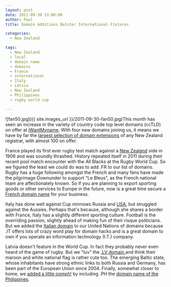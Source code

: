 ```yaml
---
layout: post
date: 2011-09-30 13:00:00
author: Paul
title: Domain Additions Bolster International Fixtures

categories:
  - New Zealand

tags:
  - New Zealand
  - local
  - domain name
  - domains
  - France
  - international
  - Italy
  - Latvia
  - New Zealand
  - Philippines
  - rugby world cup

---
```


![fan50.jpg]({{ site.images_url }}/2011-09-30-fan50.jpg)This month has seen an increase in the variety of country code top level domains (ccTLD) on offer at [iWantMyname](https://iwantmyname.co.nz/). With four new domains joining us, it means we have by far the [largest selection of domain extensions](https://iwantmyname.co.nz/domains/domain-name-registration-list-of-extensions) of any New Zealand registrar, with almost 100 on offer.

France played its first ever rugby test match against a [New Zealand](https://iwantmyname.co.nz/domains/co.nz-kiwi-domain-name-registration-for-new-zealand) side in 1906 and was soundly thrashed. History repeated itself in 2011 during their recent pool match encounter with the All Blacks at the Rugby World Cup. So we figured the least we could do was to add .FR to our list of domains. Rugby has a huge following amongst the French and many fans have made the pilgrimage Downunder to support "Le Bleus", as the French national team are affectionately known. So if you are planning to export sporting goods or other services to Europe in the future, now is a great time secure a [French domain name](https://iwantmyname.co.nz/domains/fr-french-domain-name-registration-for-france) for your business.

Italy has done well against Cup minnows Russia and [USA](https://iwantmyname.co.nz/domains/us-american-domain-name-registration-for-usa), but struggled against the Aussies. Perhaps that's because, although she shares a border with France, Italy has a slightly different sporting culture. Football is the overriding passion, slightly ahead of making fun of their risque politicians. But we added the [Italian domain](https://iwantmyname.co.nz/domains/it-italian-domain-name-registration-for-italy) to our United Nations of domains because .IT offers lots of crazy word play for domain hacks and is a great domain to own if you operate an information technology (I.T.) company.

Latvia doesn't feature in the World Cup. In fact they probably never even heard of the game of rugby. But we "luv" the [.LV domain ](https://iwantmyname.co.nz/domains/lv-latvian-domain-name-registration-for-latvia)and think their maroon and white national flag is rather cute too. The emerging Baltic state, whose inhabitants have strong ethnic links to both Russia and Germany, has been part of the European Union since 2004. Finally, somewhat closer to home, we [added a little oomph!](https://iwantmyname.com/blog/2011/09/ph-domain-added.html) by including .PH the [domain name of the Philippines](https://iwantmyname.co.nz/domains/ph-filipino-domain-name-registration-for-philippines). 

